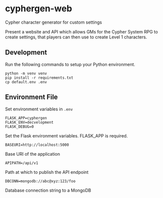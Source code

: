 # cyphergen-web
Cypher character generator for custom settings

Present a website and API which allows GMs for the Cypher System RPG 
to create settings, that players can then use to create Level 1 
characters.

## Development
Run the following commands to setup your Python environment.

    python -m venv venv
    pip install -r requirements.txt
    cp default.env .env

## Environment File
Set environment variables in `.env`

    FLASK_APP=cyphergen
    FLASK_ENV=decvelopment
    FLASK_DEBUG=0

Set the Flask environment variables.  FLASK_APP is required.

    BASEURI=http://localhost:5000

Base URI of the application

    APIPATH=/api/v1

Path at which to publish the API endpoint

    DBCONN=mongodb://abc@xyz:123/foo

Database connection string to a MongoDB